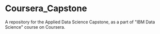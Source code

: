 # Coursera_Capstone
A repository for the Applied Data Science Capstone, as a part of "IBM Data Science" course on Coursera.

